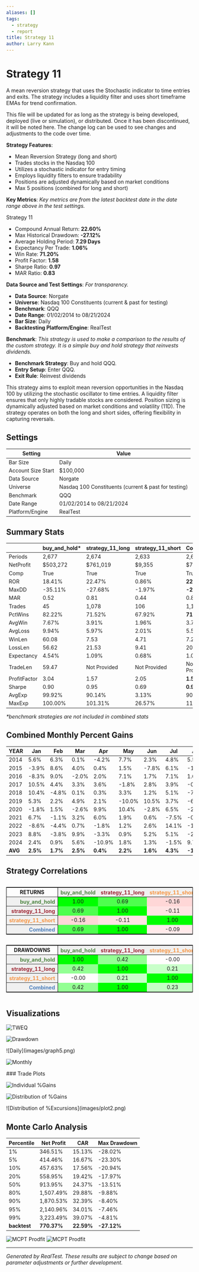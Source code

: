 ```yaml
---
aliases: []
tags:
  - strategy
  - report
title: Strategy 11
author: Larry Kann
---
```

# Strategy 11

A mean reversion strategy that uses the Stochastic indicator to time entries and exits. The strategy includes a liquidity filter and uses short timeframe EMAs for trend confirmation.

This file will be updated for as long as the strategy is being developed, deployed (live or simulation), or distributed. Once it has been discontinued, it will be noted here. The change log can be used to see changes and adjustments to the code over time.

**Strategy Features**:

- Mean Reversion Strategy (long and short)
- Trades stocks in the Nasdaq 100
- Utilizes a stochastic indicator for entry timing
- Employs liquidity filters to ensure tradability
- Positions are adjusted dynamically based on market conditions
- Max 5 positions (combined for long and short)

**Key Metrics**: _Key metrics are from the latest backtest date in the date range above in the test settings._

Strategy 11

- Compound Annual Return: **22.60%**
- Max Historical Drawdown: **-27.12%**
- Average Holding Period: **7.29 Days**
- Expectancy Per Trade: **1.06%**
- Win Rate: **71.20%**
- Profit Factor: **1.58**
- Sharpe Ratio: **0.97**
- MAR Ratio: **0.83**

**Data Source and Test Settings**: _For transparency._

- **Data Source**: Norgate
- **Universe**: Nasdaq 100 Constituents (current & past for testing)
- **Benchmark**: QQQ
- **Date Range**: 01/02/2014 to 08/21/2024
- **Bar Size**: Daily
- **Backtesting Platform/Engine**: RealTest

**Benchmark**: _This strategy is used to make a comparison to the results of the custom strategy. It is a simple buy and hold strategy that reinvests dividends._

- **Benchmark Strategy**: Buy and hold QQQ.
- **Entry Setup**: Enter QQQ.
- **Exit Rule**: Reinvest dividends

This strategy aims to exploit mean reversion opportunities in the Nasdaq 100 by utilizing the stochastic oscillator to time entries. A liquidity filter ensures that only highly tradable stocks are considered. Position sizing is dynamically adjusted based on market conditions and volatility (11D). The strategy operates on both the long and short sides, offering flexibility in capturing reversals.

## Settings

| Setting            | Value                                                |
| ------------------ | ---------------------------------------------------- |
| Bar Size           | Daily                                                |
| Account Size Start | $100,000                                             |
| Data Source        | Norgate                                              |
| Universe           | Nasdaq 100 Constituents (current & past for testing) |
| Benchmark          | QQQ                                                  |
| Date Range         | 01/02/2014 to 08/21/2024                             |
| Platform/Engine    | RealTest                                             |

## Summary Stats

|              | buy_and_hold* | strategy_11_long | strategy_11_short | Combined     |
| ------------ | ------------- | ---------------- | ----------------- | ------------ |
| Periods      | 2,677         | 2,674            | 2,633             | 2,674        |
| NetProfit    | $503,272      | $761,019         | $9,355            | $770,374     |
| Comp         | True          | True             | True              | True         |
| ROR          | 18.41%        | 22.47%           | 0.86%             | **22.60%**   |
| MaxDD        | -35.11%       | -27.68%          | -1.97%            | **-27.12%**  |
| MAR          | 0.52          | 0.81             | 0.44              | 0.83         |
| Trades       | 45            | 1,078            | 106               | 1,184        |
| PctWins      | 82.22%        | 71.52%           | 67.92%            | **71.20%**   |
| AvgWin       | 7.67%         | 3.91%            | 1.96%             | 3.74%        |
| AvgLoss      | 9.94%         | 5.97%            | 2.01%             | 5.58%        |
| WinLen       | 60.08         | 7.53             | 4.71              | 7.29         |
| LossLen      | 56.62         | 21.53            | 9.41              | 20.32        |
| Expectancy   | 4.54%         | 1.09%            | 0.68%             | 1.06%        |
| TradeLen     | 59.47         | Not Provided     | Not Provided      | Not Provided |
| ProfitFactor | 3.04          | 1.57             | 2.05              | **1.58**     |
| Sharpe       | 0.90          | 0.95             | 0.69              | **0.97**     |
| AvgExp       | 99.92%        | 90.14%           | 3.13%             | 90.10%       |
| MaxExp       | 100.00%       | 101.31%          | 26.57%            | 119.07%      |

_*benchmark strategies are not included in combined stats_

## Combined Monthly Percent Gains

| YEAR    | Jan      | Feb      | Mar      | Apr      | May      | Jun      | Jul      | Aug       | Sep       | Oct      | Nov      | Dec      | **TOTAL**  | MaxDD      |
| ------- | -------- | -------- | -------- | -------- | -------- | -------- | -------- | --------- | --------- | -------- | -------- | -------- | ---------- | ---------- |
| 2014    | 5.6%     | 6.3%     | 0.1%     | -4.2%    | 7.7%     | 2.3%     | 4.8%     | 5.5%      | -3.4%     | 3.9%     | 5.1%     | -1.2%    | **36.7%**  | -11.0%     |
| 2015    | -3.9%    | 8.6%     | 4.0%     | 0.4%     | 1.5%     | -7.8%    | 6.1%     | -11.3%    | -1.8%     | 13.5%    | 5.3%     | -2.1%    | **10.3%**  | -18.7%     |
| 2016    | -8.3%    | 9.0%     | -2.0%    | 2.0%     | 7.1%     | 1.7%     | 7.1%     | 1.6%      | -2.0%     | -2.9%    | 6.6%     | -1.4%    | **18.5%**  | -14.2%     |
| 2017    | 10.5%    | 4.4%     | 3.3%     | 3.6%     | -1.8%    | 2.8%     | 3.9%     | -0.9%     | 1.3%      | -0.9%    | 2.8%     | 2.5%     | **35.7%**  | -4.8%      |
| 2018    | 10.4%    | -4.8%    | 0.1%     | 0.3%     | 3.3%     | 1.2%     | 5.1%     | -7.5%     | -2.2%     | -7.6%    | 0.6%     | -7.9%    | **-10.2%** | -26.8%     |
| 2019    | 5.3%     | 2.2%     | 4.9%     | 2.1%     | -10.0%   | 10.5%    | 3.7%     | -6.2%     | 4.2%      | 11.6%    | 5.7%     | 2.5%     | **40.2%**  | -12.3%     |
| 2020    | -1.8%    | 1.5%     | -2.6%    | 9.9%     | 10.4%    | -2.8%    | 6.5%     | -2.0%     | -1.2%     | 5.9%     | 8.8%     | 5.5%     | **43.7%**  | -21.2%     |
| 2021    | 6.7%     | -1.1%    | 3.2%     | 6.0%     | 1.9%     | 0.6%     | -7.5%    | -0.5%     | -3.5%     | 1.8%     | 0.0%     | 6.0%     | **13.5%**  | -15.4%     |
| 2022    | -8.6%    | -4.4%    | 0.7%     | -1.8%    | 1.2%     | 2.6%     | 14.1%    | -1.4%     | -8.3%     | 6.8%     | 26.7%    | -9.7%    | **12.9%**  | -24.5%     |
| 2023    | 8.8%     | -3.8%    | 9.9%     | -3.3%    | 0.9%     | 5.2%     | 5.1%     | -2.6%     | -0.9%     | -7.5%    | 13.3%    | 14.0%    | **42.9%**  | -11.3%     |
| 2024    | 2.4%     | 0.9%     | 5.6%     | -10.9%   | 1.8%     | 1.3%     | -1.5%    | 9.7%      | n/a       | n/a      | n/a      | n/a      | **8.3%**   | -15.6%     |
| **AVG** | **2.5%** | **1.7%** | **2.5%** | **0.4%** | **2.2%** | **1.6%** | **4.3%** | **-1.4%** | **-1.8%** | **2.5%** | **7.5%** | **0.8%** | **23.0%**  | **-16.0%** |



## Strategy Correlations

<div style='overflow-x:auto'>
<table class='w3-table' style='border:1px solid black'>
<tr style='border-bottom:1px solid black'>
<td style = 'border-right:1px solid black;text-align:center'><b>RETURNS</b></td>
<th scope='col' bgcolor=#F0F0F0 style='text-align:center;color:#4E8542'>buy_and_hold</th>
<th scope='col' bgcolor=#F0F0F0 style='text-align:center;color:#9F2936'>strategy_11_long</th>
<th scope='col' bgcolor=#F0F0F0 style='text-align:center;color:#F79646'>strategy_11_short</th>
<th scope='col' bgcolor=#F0F0F0 style='text-align:center;color:#4F81BD'>Combined</th>
</tr>
<tr>
<th scope='row' bgcolor=#F0F0F0 style='text-align:right;border-right:1px solid black;color:#4E8542'>buy_and_hold</th>
<td bgcolor=#00FF00 style='text-align:center'>1.00</td>
<td bgcolor=#4EFF4E style='text-align:center'>0.69</td>
<td bgcolor=#FFD7D7 style='text-align:center'>-0.16</td>
<td bgcolor=#4FFF4F style='text-align:center'>0.69</td>
</tr>
<tr>
<th scope='row' bgcolor=#F0F0F0 style='text-align:right;border-right:1px solid black;color:#9F2936'>strategy_11_long</th>
<td bgcolor=#4EFF4E style='text-align:center'>0.69</td>
<td bgcolor=#00FF00 style='text-align:center'>1.00</td>
<td bgcolor=#FFE3E3 style='text-align:center'>-0.11</td>
<td bgcolor=#00FF00 style='text-align:center'>1.00</td>
</tr>
<tr>
<th scope='row' bgcolor=#F0F0F0 style='text-align:right;border-right:1px solid black;color:#F79646'>strategy_11_short</th>
<td bgcolor=#FFD7D7 style='text-align:center'>-0.16</td>
<td bgcolor=#FFE3E3 style='text-align:center'>-0.11</td>
<td bgcolor=#00FF00 style='text-align:center'>1.00</td>
<td bgcolor=#FFE9E9 style='text-align:center'>-0.09</td>
</tr>
<tr>
<th scope='row' bgcolor=#F0F0F0 style='text-align:right;border-right:1px solid black;color:#4F81BD'>Combined</th>
<td bgcolor=#4FFF4F style='text-align:center'>0.69</td>
<td bgcolor=#00FF00 style='text-align:center'>1.00</td>
<td bgcolor=#FFE9E9 style='text-align:center'>-0.09</td>
<td bgcolor=#00FF00 style='text-align:center'>1.00</td>
</tr>
</table>
</div>

<!-- Add a blank line here to separate blocks -->

<div style='overflow-x:auto'>
<table class='w3-table' style='border:1px solid black'>
<tr style='border-bottom:1px solid black'>
<td style = 'border-right:1px solid black;text-align:center'><b>DRAWDOWNS</b></td>
<th scope='col' bgcolor=#F0F0F0 style='text-align:center;color:#4E8542'>buy_and_hold</th>
<th scope='col' bgcolor=#F0F0F0 style='text-align:center;color:#9F2936'>strategy_11_long</th>
<th scope='col' bgcolor=#F0F0F0 style='text-align:center;color:#F79646'>strategy_11_short</th>
<th scope='col' bgcolor=#F0F0F0 style='text-align:center;color:#4F81BD'>Combined</th>
</tr>
<tr>
<th scope='row' bgcolor=#F0F0F0 style='text-align:right;border-right:1px solid black;color:#4E8542'>buy_and_hold</th>
<td bgcolor=#00FF00 style='text-align:center'>1.00</td>
<td bgcolor=#93FF93 style='text-align:center'>0.42</td>
<td bgcolor=#FFFDFD style='text-align:center'>-0.00</td>
<td bgcolor=#93FF93 style='text-align:center'>0.42</td>
</tr>
<tr>
<th scope='row' bgcolor=#F0F0F0 style='text-align:right;border-right:1px solid black;color:#9F2936'>strategy_11_long</th>
<td bgcolor=#93FF93 style='text-align:center'>0.42</td>
<td bgcolor=#00FF00 style='text-align:center'>1.00</td>
<td bgcolor=#C9FFC9 style='text-align:center'>0.21</td>
<td bgcolor=#00FF00 style='text-align:center'>1.00</td>
</tr>
<tr>
<th scope='row' bgcolor=#F0F0F0 style='text-align:right;border-right:1px solid black;color:#F79646'>strategy_11_short</th>
<td bgcolor=#FFFDFD style='text-align:center'>-0.00</td>
<td bgcolor=#C9FFC9 style='text-align:center'>0.21</td>
<td bgcolor=#00FF00 style='text-align:center'>1.00</td>
<td bgcolor=#C4FFC4 style='text-align:center'>0.23</td>
</tr>
<tr>
<th scope='row' bgcolor=#F0F0F0 style='text-align:right;border-right:1px solid black;color:#4F81BD'>Combined</th>
<td bgcolor=#93FF93 style='text-align:center'>0.42</td>
<td bgcolor=#00FF00 style='text-align:center'>1.00</td>
<td bgcolor=#C4FFC4 style='text-align:center'>0.23</td>
<td bgcolor=#00FF00 style='text-align:center'>1.00</td>
</tr>
</table>
</div>

<!-- End of HTML block -->

## Visualizations


![TWEQ](Reports/docs/Strategy11/images/graph2.png)

![Drawdown](Reports/docs/Strategy11/images/graph3.png)
<div style="page-break-after: always;"></div>
![Daily](images/graph5.png)

![Monthly](Reports/docs/Strategy11/images/graph7.png)
<div style="page-break-after: always;"></div>
### Trade Plots


![Individual %Gains](Reports/docs/Strategy11/images/plot0.png)


![Distribution of %Gains](Reports/docs/Strategy11/images/plot1.png)
<div style="page-break-after: always;"></div>
![Distribution of %Excursions](images/plot2.png)

## Monte Carlo Analysis

| Percentile | Net Profit  | CAR      | Max Drawdown    |
|------------|-------------|----------|-----------------|
| 1%         | 346.51%     | 15.13%   | -28.02%         |
| 5%         | 414.46%     | 16.67%   | -23.30%         |
| 10%        | 457.63%     | 17.56%   | -20.94%         |
| 20%        | 558.95%     | 19.42%   | -17.97%         |
| 50%        | 913.95%     | 24.37%   | -13.51%         |
| 80%        | 1,507.49%   | 29.88%   | -9.88%          |
| 90%        | 1,870.53%   | 32.39%   | -8.40%          |
| 95%        | 2,140.96%   | 34.01%   | -7.46%          |
| 99%        | 3,223.49%   | 39.07%   | -4.81%          |
| **backtest**   | **770.37%**     | **22.59%**   | **-27.12%**         |


![MCPT Prodfit](Reports/docs/Strategy11/images/plot4.png)
![MCPT Prodfit](Reports/docs/Strategy11/images/plot5.png)

---
*Generated by RealTest. These results are subject to change based on parameter adjustments or further development.*